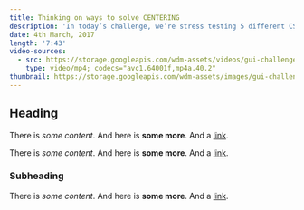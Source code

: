 ```yaml
---
title: Thinking on ways to solve CENTERING
description: 'In today’s challenge, we’re stress testing 5 different CSS centering techniques. See what techniques should earn a place in your tool belt by watching how they react to common layout stress. The contestants: content center, gentle flex, autobot, fluffy center, and pop & plop.'
date: 4th March, 2017
length: '7:43'
video-sources:
  - src: https://storage.googleapis.com/wdm-assets/videos/gui-challenges/centering.mp4
    type: video/mp4; codecs="avc1.64001f,mp4a.40.2"
thumbnail: https://storage.googleapis.com/wdm-assets/images/gui-challenges/centering.jpg
---
```

## Heading

There is *some content*. And here is **some more**. And a [link](http://test.com).

There is *some content*. And here is **some more**. And a [link](http://test.com).

### Subheading

There is *some content*. And here is **some more**. And a [link](http://test.com).
